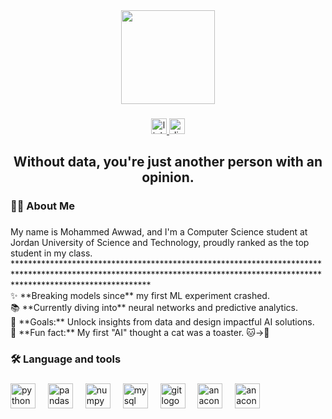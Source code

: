 <div align="center">
  <img height="150" src="https://avatars.githubusercontent.com/u/118023620?v=4"  />
</div>

###

<div align="center">
  <a href="https://www.linkedin.com/in/mohammd-awwad-b54b78263/" target="_blank">
    <img src="https://img.shields.io/static/v1?message=LinkedIn&logo=linkedin&label=&color=0077B5&logoColor=white&labelColor=&style=for-the-badge" height="25" alt="linkedin logo"  />
  </a>
  <a href="https://discordapp.com/users/410058116273537024" target="_blank">
    <img src="https://img.shields.io/static/v1?message=Discord&logo=discord&label=&color=7289DA&logoColor=white&labelColor=&style=for-the-badge" height="25" alt="discord logo"  />
  </a>
</div>

###

<h2 align="center">Without data, you're just another person with an opinion.</h2>

###

<h3 align="left">👩‍💻  About Me</h3>

###

<p align="left">My name is Mohammed Awwad, and I'm a Computer Science student at Jordan University of Science and Technology, proudly ranked as the top student in my class.<br>******************************************************************************************************************************************************************************<br>✨ **Breaking models since** my first ML experiment crashed.  <br>📚 **Currently diving into** neural networks and predictive analytics.  <br>🎯 **Goals:** Unlock insights from data and design impactful AI solutions.  <br>🎲 **Fun fact:** My first "AI" thought a cat was a toaster. 🐱→🍞</p>

###

<h3 align="left">🛠 Language and tools</h3>

###

<div align="left">
  <img src="https://skillicons.dev/icons?i=py" height="40" alt="python logo"  />
  <img width="12" />
  <img src="https://cdn.jsdelivr.net/gh/devicons/devicon/icons/pandas/pandas-original.svg" height="40" alt="pandas logo"  />
  <img width="12" />
  <img src="https://cdn.simpleicons.org/numpy/013243" height="40" alt="numpy logo"  />
  <img width="12" />
  <img src="https://cdn.simpleicons.org/mysql/4479A1" height="40" alt="mysql logo"  />
  <img width="12" />
  <img src="https://cdn.simpleicons.org/git/F05032" height="40" alt="git logo"  />
  <img width="12" />
  <img src="https://cdn.simpleicons.org/anaconda/44A833" height="40" alt="anaconda logo"  />
  <img width="12" />
  <img src="https://img.softorage.com/software-logo/tensorflow.webp" height="40" alt="anaconda logo"  />
   
  <img width="12" />
</div>

###



###



###
